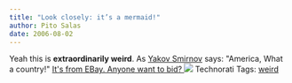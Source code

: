 ```yaml
---
title: "Look closely: it’s a mermaid!"
author: Pito Salas
date: 2006-08-02
---
```




Yeah this is **extraordinarily weird**. As [Yakov
Smirnov](<http://www.yakov.com/ageOfEnlaughterment/psychologyDegree.html>)
says: "America, What a country!" [It's from EBay. Anyone want to bid?
](<http://cgi.ebay.com/ws/eBayISAPI.dll?ViewItem&ih=020&item=300006962914&rd=1&sspagename=STRK%3AMEWA%3AIT&rd=1#ebayphotohosting>)
![](https://i0.wp.com/i5.ebayimg.com/05/i/07/bd/05/8b_3.JPG?w=584) Technorati
Tags: [weird](<http://www.technorati.com/tag/weird>)



